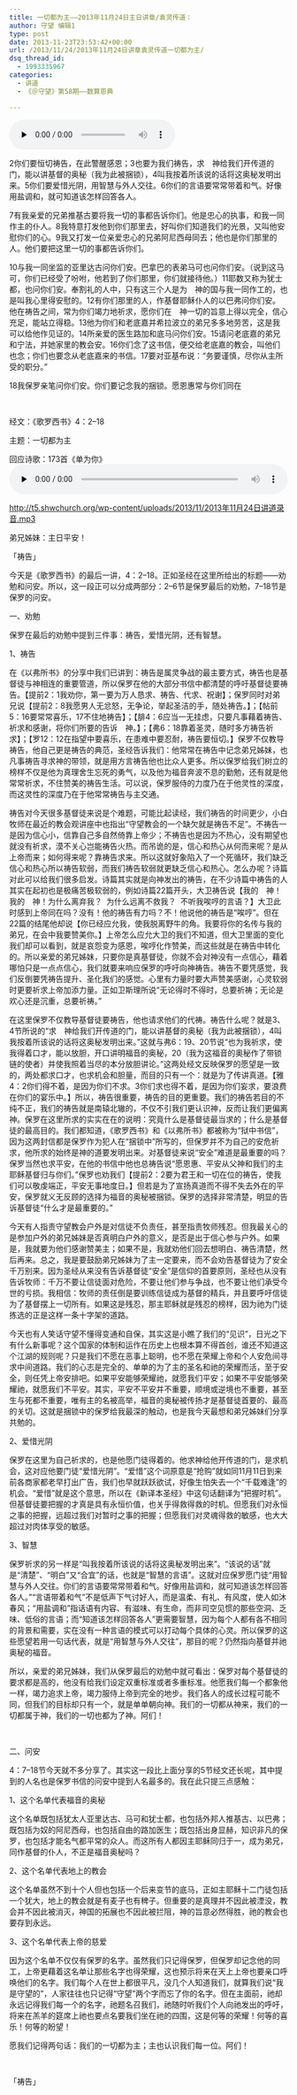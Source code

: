 ```yaml
---
title: 一切都为主——2013年11月24日主日讲章/袁灵传道：
author: 守望 编辑1
type: post
date: 2013-11-23T23:53:42+00:00
url: /2013/11/24/2013年11月24日讲章袁灵传道一切都为主/
dsq_thread_id:
  - 1993335967
categories:
  - 讲道
  - 《＠守望》第58期——数算恩典

---
```

<div id="c-9589" class="grandmp3">
  <audio src="https://t5.shwchurch.org/wp-content/uploads/2013/11/2013年11月24日讲道录音1.mp3" controls false preload="none" autobuffer="false"></audio>
</div>

2你们要恒切祷告，在此警醒感恩；3也要为我们祷告，求 神给我们开传道的门，能以讲基督的奥秘（我为此被捆锁），4叫我按着所该说的话将这奥秘发明出来。5你们要爱惜光阴，用智慧与外人交往。6你们的言语要常常带着和气。好像用盐调和，就可知道该怎样回答各人。

7有我亲爱的兄弟推基古要将我一切的事都告诉你们。他是忠心的执事，和我一同作主的仆人。8我特意打发他到你们那里去，好叫你们知道我们的光景，又叫他安慰你们的心。9我又打发一位亲爱忠心的兄弟阿尼西母同去；他也是你们那里的人。他们要把这里一切的事都告诉你们。

10与我一同坐监的亚里达古问你们安。巴拿巴的表弟马可也问你们安。（说到这马可，你们已经受了吩咐，他若到了你们那里，你们就接待他。）11耶数又称为犹士都，也问你们安。奉割礼的人中，只有这三个人是为 神的国与我一同作工的，也是叫我心里得安慰的。12有你们那里的人，作基督耶稣仆人的以巴弗问你们安。他在祷告之间，常为你们竭力地祈求，愿你们在 神一切的旨意上得以完全，信心充足，能站立得稳。13他为你们和老底嘉并希拉波立的弟兄多多地劳苦，这是我可以给他作见证的。14所亲爱的医生路加和底马问你们安。15请问老底嘉的弟兄和宁法，并她家里的教会安。16你们念了这书信，便交给老底嘉的教会，叫他们也念；你们也要念从老底嘉来的书信。17要对亚基布说：“务要谨慎，尽你从主所受的职分。”

18我保罗亲笔问你们安。你们要记念我的捆锁。愿恩惠常与你们同在

&nbsp;

经文：《歌罗西书》4：2–18

主题：一切都为主

回应诗歌：173首《单为你》<audio class="wp-audio-shortcode" id="audio-9577-9" preload="none" style="width: 100%;" controls="controls"><source type="audio/mpeg" src="http://t5.shwchurch.org/wp-content/uploads/2013/11/2013年11月24日讲道录音.mp3?_=9" />

<http://t5.shwchurch.org/wp-content/uploads/2013/11/2013年11月24日讲道录音.mp3></audio> 

弟兄姊妹：主日平安！

「祷告」

今天是《歌罗西书》的最后一讲，4：2–18。正如圣经在这里所给出的标题——劝勉和问安。所以，这一段正可以分成两部分：2–6节是保罗最后的劝勉，7–18节是保罗的问安。

一、劝勉

保罗在最后的劝勉中提到三件事：祷告，爱惜光阴，还有智慧。

1、祷告

在《以弗所书》的分享中我们已讲到：祷告是属灵争战的最主要方式，祷告也是基督徒与神相连的重要管道，所以保罗在他的大部分书信中都清楚的呼吁基督徒要祷告。【提前2：1我劝你，第一要为万人恳求、祷告、代求、祝谢】；保罗同时对弟兄说【提前2：8我愿男人无忿怒，无争论，举起圣洁的手，随处祷告。】；【帖前5：16要常常喜乐，17不住地祷告】；【腓4：6应当一无挂虑，只要凡事藉着祷告、祈求和感谢，将你们所要的告诉 神。】；【弗6：18靠着圣灵，随时多方祷告祈求】；【罗12：12在指望中要喜乐，在患难中要忍耐，祷告要恒切。】保罗不仅教导祷告，他自己更是祷告的典范，圣经告诉我们：他常常在祷告中记念弟兄姊妹，也凡事祷告寻求神的带领，就是用方言祷告他也比众人更多。所以保罗给我们树立的榜样不仅是他为真理舍生忘死的勇气，以及他为福音奔波不息的勤勉，还有就是他常常祈求，不住赞美的祷告生活。可以说，保罗服侍的力度乃在于他灵性的深度，而这灵性的深度乃在于他常常祷告与主交通。

祷告对今天很多基督徒来说是个难题，可能比起读经，我们祷告的时间更少，小白牧师在最近的教会观讲座中也指出“守望教会的一个缺欠就是祷告不足”。不祷告一是因为信心小，信靠自己多自然倚靠上帝少；不祷告也是因为不热心，没有期望也就没有祈求，漠不关心岂能祷告火热。而吊诡的是，信心和热心从何而来呢？是从上帝而来；如何得来呢？靠祷告求来。所以这就好象陷入了一个死循环，我们缺乏信心和热心所以祷告软弱，而我们祷告软弱就更缺乏信心和热心。怎么办呢？诗篇对此可以给我们很多启发。诗篇其实就是向神发出的祷告，在不少诗篇中祷告的人其实在起初也是极痛苦极软弱的，例如诗篇22篇开头，大卫祷告说【我的 神！我的 神！为什么离弃我？  为什么远离不救我？  不听我唉哼的言语？】大卫此时感到上帝同在吗？没有！他的祷告有力吗？不！他说他的祷告是“唉哼”。但在22篇的结尾他却说【你已经应允我，使我脱离野牛的角。我要将你的名传与我的弟兄，在会中我要赞美你。】上帝怎么应允大卫的我们不知道，但大卫里面的变化我们却可以看到，就是哀怨变为感恩，唉哼化作赞美，而这些就是在祷告中转化的。所以亲爱的弟兄姊妹，只要你是真基督徒，你就不会对神没有一点信心，藉着哪怕只是一点点信心，我们就要来响应保罗的呼吁向神祷告。祷告不要凭感觉，我们反倒要凭祷告提升、圣化我们的感觉。心里有力量时要大声赞美感谢，心灵软弱时更要祈求上帝加添力量。正如卫斯理所说“无论得时不得时，总要祈祷；无论是欢心还是沉重，总要祈祷。”

在这里保罗不仅教导基督徒要祷告，他也请求他们的代祷。祷告什么呢？就是3、4节所说的“求 神给我们开传道的门，能以讲基督的奥秘（我为此被捆锁），4叫我按着所该说的话将这奥秘发明出来。”这就与弗6：19、20节说“也为我祈求，使我得着口才，能以放胆，开口讲明福音的奥秘，20（我为这福音的奥秘作了带锁链的使者）并使我照着当尽的本分放胆讲论。”这两处经文反映保罗的愿望是一致的，两处都求口才，也求机会和胆量，而目的只有一个：就是为了传讲真道。【雅4：2你们得不着，是因为你们不求。3你们求也得不着，是因为你们妄求，要浪费在你们的宴乐中。】所以，祷告很重要，祷告的目的更重要。我们的祷告若目的不纯不正，我们的祷告就是南辕北辙的，不仅不引我们更认识神，反而让我们更偏离神。保罗在这里所求的实实在在的说明：究竟什么是基督徒最当求的；什么是基督徒的最高目的。我们都知道，《歌罗西书》和《以弗所书》都被称为“狱中书信”，因为这两封信都是保罗作为犯人在“捆锁中”所写的，但保罗并不为自己的安危祈求，他所求的始终是神的道要发明出来。对基督徒来说“安全”难道是最重要的吗？保罗当然也求平安，在他的书信中他也总祷告说“愿恩惠、平安从父神和我们的主耶稣基督归与你们。”保罗也劝我们【提前2：2要为君王和一切在位的祷告，使我们可以敬虔端正，平安无事地度日。】但若是为了宣扬真道而不得不失去外在的平安，保罗就义无反顾的选择为福音的奥秘被捆锁。保罗的选择非常清楚，明显的告诉基督徒“什么才是最重要的。”

今天有人指责守望教会户外是对信徒不负责任，甚至指责牧师残忍。但我最关心的是参加户外的弟兄姊妹是否真明白户外的意义，是否是出于信心参与户外。如果是，我就要为他们感谢赞美主；如果不是，我就劝他们回去想明白、祷告清楚，然后再来。总之，我是要鼓励弟兄姊妹为了主一定要来，而不会劝告基督徒为了安全千万别来。因为圣经从来没有告诉基督徒“安全”是信仰的首要原则，圣经也从没有告诉牧师：千万不要让信徒面对危险，不要让他们参与争战，也不要让他们承受今世的亏损。我相信：牧师的责任倒是要训练信徒成为基督的精兵，并且要呼吁信徒为了基督摆上一切所有。如果这是残忍，那主耶稣就是残忍的榜样，因为祂为门徒拣选的正是这样一条十字架的道路。

今天也有人笑话守望不懂得变通和自保，其实这是小瞧了我们的“见识”，日光之下有什么新事呢？这个国家的体制和运作在历史上也根本算不得首创，谁还不知道这个江湖的规则呢？只是我们不愿在恶事上聪明，也不愿在荣耀上帝和个人安危间寻求中间道路。我们的心志是完全的、单单的为了主的圣名和祂的荣耀而活，至于安全，则任凭上帝安排吧。如果平安能够荣耀祂，就愿我们平安；如果不平安能够荣耀祂，就愿我们不平安。其实，平安不平安并不重要，顺境或逆境也不重要，甚至生与死都不重要，唯有主的名被高举，福音的奥秘被传扬才是基督徒首要的、最高的关切。这就是捆锁中的保罗给我最深的触动，也是我今天最想和弟兄姊妹们分享共勉的。

2、爱惜光阴

保罗在这里为自己祈求的，也是他愿门徒得着的。他求神给他开传道的门，是求机会，这对应他要门徒“爱惜光阴”。“爱惜”这个词原意是“抢购”就如同11月11日到来前各商家都老早打出广告，我们也早就跃跃欲试，好像生怕失去一个“千载难逢”的机会。“爱惜”就是这个意思，所以在《新译本圣经》中这句话翻译为“把握时机”。但基督徒要把握的才真是具有永恒价值，也关乎得救得救的时机。但愿我们对永恒之事的把握，远超过我们对暂时之事的把握；但愿我们对灵魂得救的敏感，也大大超过对肉体享受的敏感。

3、智慧

保罗祈求的另一样是“叫我按着所该说的话将这奥秘发明出来”。“该说的话”就是“清楚”、“明白”又“合宜”的话，也就是“智慧的言语”。这就对应保罗愿门徒“用智慧与外人交往。你们的言语要常常带着和气。好像用盐调和，就可知道该怎样回答各人。”“言语带着和气”不是低声下气讨好人，而是温柔、有礼、有风度，使人如沐春风；“用盐调和”指话语有内容、有滋味、有生命，而非司空见惯的那些空洞、乏味、低俗的言语；而“知道该怎样回答各人”更需要智慧，因为每个人都有各不相同的背景和需要，实在没有一种言语的模式可以打动每个具体的心灵。所以保罗的这些愿望若用一句话代表，就是“用智慧与外人交往”，那目的呢？仍然指向基督并祂奥秘的福音。

所以，亲爱的弟兄姊妹，我们从保罗最后的劝勉中就可看出：保罗对每个基督徒的要求都是高的，他没有给我们设定双重标准或者多重标准。他愿我们每一个都象他一样，竭力追求上帝，竭力服侍上帝到完全的地步。我们各人的成长过程可能不同，但我们的目标却只有一个，就是单单朝向神。我们的一切都从神来，我们的一切都属于神，我们的一切也都为了神。阿们！

&nbsp;

二、问安

4：7–18节今天就不多分享了。其实这一段比上面分享的5节经文还长呢，其中提到的人名也是保罗书信的问安中提到人名最多的。我在此只提三点感触：

1、这个名单代表福音的奥秘

这个名单既包括犹太人亚里达古、马可和犹士都，也包括外邦人推基古、以巴弗；既包括为奴的阿尼西母，也包括自由的路加医生；既包括出身显赫，知识非凡的保罗，也包括才能名气都平常的众人。而这所有人都因主耶稣同归于一，成为弟兄，同作基督的仆人，不正是福音奥秘吗？

2、这个名单代表地上的教会

这个名单虽然不到十个人但也包括一个后来变节的底马，正如主耶稣十二门徒包括一个犹大，地上的教会就是有麦子也有稗子。但重要的是真理并不因此被湮没，教会并不因此被消灭，神国的拓展也不因此被拦阻，神的旨意必然得胜，祂的教会也要存到永远。

3、这个名单代表上帝的慈爱

因为这个名单不仅仅有保罗的名字。虽然我们只记得保罗，但保罗却记念他的同工，上帝更藉着这名单让那些名字也得荣耀，这也预示将来在天上上帝也要亲口呼唤他们的名字。我们每个人在世上都很平凡，没几个人知道我们，就算我们说“我是守望的”，人家往往也只记得“守望”两个字而忘了你的名字。但在主面前，祂却永远记得我们每一个的名字，祂题名召我们，祂随时听我们个人向祂发出的呼吁，将来在羔羊的筵席上祂也要点名要我们坐在祂的四围，这是何等的荣耀！何等的喜乐！何等的盼望！

愿我们记得两句话：我们的一切都为主；主也认识我们每一位。阿们！

&nbsp;

「祷告」

&nbsp;
